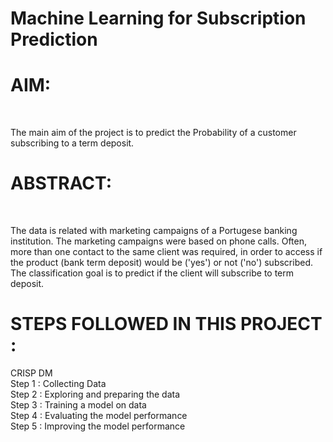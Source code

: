 # Machine Learning for Subscription Prediction

<h1>AIM:</h1></br>

The main aim of the project is to predict the Probability of a customer subscribing to a term deposit.


<h1>ABSTRACT:</h1></br>

The data is related with marketing campaigns of a Portugese banking institution. The marketing campaigns were based on phone calls. Often, 
more than one contact to the same client was required, in order to access if the product (bank term deposit) would be ('yes') or not ('no')
subscribed. The classification goal is to predict if the client will subscribe to term deposit.


<h1>STEPS FOLLOWED IN THIS PROJECT :</h1>

CRISP DM</br>
Step 1 : Collecting Data</br>
Step 2 : Exploring and preparing the data</br>
Step 3 : Training a model on data</br>
Step 4 : Evaluating the model performance</br>
Step 5 : Improving the model performance

